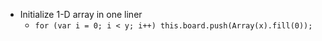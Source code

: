 - Initialize 1-D array in one liner
  - ```for (var i = 0; i < y; i++) this.board.push(Array(x).fill(0));```